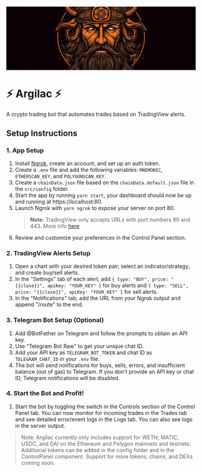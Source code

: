 ![Logo](./public/banner.png)

# ⚡️ Argilac ⚡️

A crypto trading bot that automates trades based on TradingView alerts.

## Setup Instructions

### 1. App Setup

1. Install [Ngrok](https://ngrok.com), create an account, and set up an auth token.
2. Create a `.env` file and add the following variables: `MNEMONIC`, `ETHERSCAN_KEY`, and `POLYGONSCAN_KEY`.
3. Create a `chainData.json` file based on the `chainData.default.json` file in the `src/config` folder.
4. Start the app by running `yarn start`, your dashboard should now be up and running at https://localhost:80.
5. Launch Ngrok with `yarn ngrok` to expose your server on port 80.
   > **Note:** TradingView only accepts URLs with port numbers 80 and 443. More info [here](https://www.tradingview.com/support/solutions/43000529348-about-webhooks/)
6. Review and customize your preferences in the Control Panel section.

### 2. TradingView Alerts Setup

1. Open a chart with your desired token pair, select an indicator/strategy, and create buy/sell alerts.
2. In the "Settings" tab of each alert, add `{ type: "BUY", price: "{{close}}", apiKey: "YOUR_KEY" }` for buy alerts and `{ type: "SELL", price: "{{close}}", apiKey: "YOUR_KEY" }` for sell alerts.
3. In the "Notifications" tab, add the URL from your Ngrok output and append "/route" to the end.

### 3. Telegram Bot Setup (Optional)

1. Add @BotFather on Telegram and follow the prompts to obtain an API key.
2. Use "Telegram Bot Raw" to get your unique chat ID.
3. Add your API key as `TELEGRAM_BOT_TOKEN` and chat ID as `TELEGRAM_CHAT_ID` in your `.env` file.
4. The bot will send notifications for buys, sells, errors, and insufficient balance (out of gas) to Telegram. If you don't provide an API key or chat ID, Telegram notifications will be disabled.

### 4. Start the Bot and Profit!

1. Start the bot by toggling the switch in the Controls section of the Control Panel tab. You can now monitor for incoming trades in the Trades tab and see detailed error/event logs in the Logs tab. You can also see logs in the server output.

> Note: Argilac currently only includes support for WETH, MATIC, USDC, and DAI on the Ethereum and Polygon mainnets and testnets. Additional tokens can be added in the config folder and in the ControlPanel component. Support for more tokens, chains, and DEXs coming soon.
